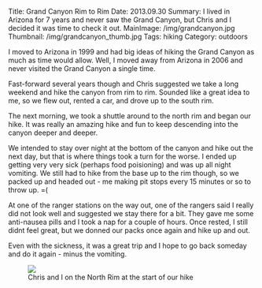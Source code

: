 Title: Grand Canyon Rim to Rim
Date: 2013.09.30
Summary: I lived in Arizona for 7 years and never saw the Grand Canyon, but Chris and I decided it was time to check it out.
MainImage: /img/grandcanyon.jpg
Thumbnail: /img/grandcanyon_thumb.jpg
Tags: hiking
Category: outdoors

I moved to Arizona in 1999 and had big ideas of hiking the Grand Canyon as much as time would allow. Well, I moved away from Arizona in 2006 and never visited the Grand Canyon a single time.

Fast-forward several years though and Chris suggested we take a long weekend and hike the canyon from rim to rim. Sounded like a great idea to me, so we flew out, rented a car, and drove up to the south rim.

The next morning, we took a shuttle around to the north rim and began our hike. It was really an amazing hike and fun to keep descending into the canyon deeper and deeper.

We intended to stay over night at the bottom of the canyon and hike out the next day, but that is where things took a turn for the worse. I ended up getting very very sick (perhaps food poisioning) and was up all night vomiting. We still had to hike from the base up to the rim though, so we packed up and headed out - me making pit stops every 15 minutes or so to throw up. =(

At one of the ranger stations on the way out, one of the rangers said I really did not look well and suggested we stay there for a bit. They gave me some anti-nausea pills and I took a nap for a couple of hours. Once rested, I still didnt feel great, but we donned our packs once again and hike up and out.

Even with the sickness, it was a great trip and I hope to go back someday and do it again - minus the vomiting.

<p>
<figure><img src="/img/outdoors/grandcanyon.jpg" class="largeimg" />
<figcaption>Chris and I on the North Rim at the start of our hike<figcaption>
</figure>
</p>

